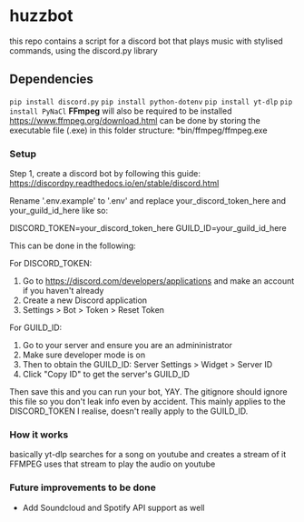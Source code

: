 # huzzbot
this repo contains a script for a discord bot that plays music with stylised commands, using the discord.py library

## Dependencies
`pip install discord.py`
`pip install python-dotenv`
`pip install yt-dlp`
`pip install PyNaCl`
**FFmpeg** will also be required to be installed https://www.ffmpeg.org/download.html
can be done by storing the executable file (.exe) in this folder structure: *bin/ffmpeg/ffmpeg.exe

### Setup ###

Step 1, create a discord bot by following this guide: https://discordpy.readthedocs.io/en/stable/discord.html

Rename '.env.example' to '.env' and replace your_discord_token_here and your_guild_id_here like so:

DISCORD_TOKEN=your_discord_token_here
GUILD_ID=your_guild_id_here

This can be done in the following:

For DISCORD_TOKEN: 
1. Go to https://discord.com/developers/applications and make an account if you haven't already
2. Create a new Discord application
3. Settings > Bot > Token > Reset Token

For GUILD_ID:
1. Go to your server and ensure you are an admininistrator
2. Make sure developer mode is on 
3. Then to obtain the GUILD_ID: Server Settings > Widget > Server ID
4. Click "Copy ID" to get the server's GUILD_ID

Then save this and you can run your bot, YAY.
The gitignore should ignore this file so you don't leak info even by accident. 
This mainly applies to the DISCORD_TOKEN I realise, doesn't really apply to the GUILD_ID.

### How it works ###
basically yt-dlp searches for a song on youtube and creates a stream of it
FFMPEG uses that stream to play the audio on youtube

### Future improvements to be done ###
- Add Soundcloud and Spotify API support as well
